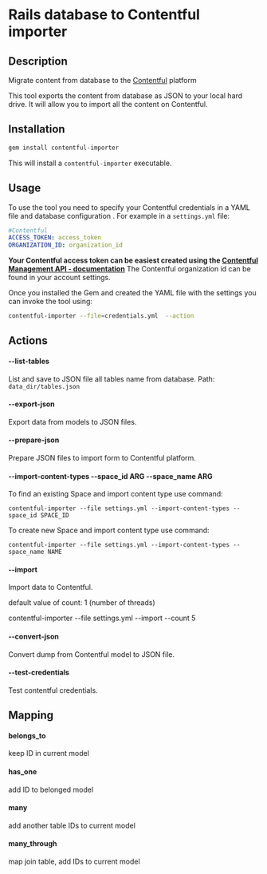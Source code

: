Rails database to Contentful importer
=================

## Description

Migrate content from database to the [Contentful](https://www.contentful.com) platform

This tool exports the content from database as JSON to your local hard drive. It will allow you to import all the content on Contentful.


## Installation

``` bash
gem install contentful-importer
```

This will install a ```contentful-importer``` executable.

## Usage

To use the tool you need to specify your Contentful credentials in a YAML file and database configuration .
For example in a ```settings.yml``` file:

``` yaml
#Contentful
ACCESS_TOKEN: access_token
ORGANIZATION_ID: organization_id

```

**Your Contentful access token can be easiest created using the [Contentful Management API - documentation](https://www.contentful.com/developers/documentation/content-management-api/#getting-started)**
The Contentful organization id can be found in your account settings.

Once you installed the Gem and created the YAML file with the settings you can invoke the tool using:

``` bash
contentful-importer --file=credentials.yml  --action
```

## Actions
#### --list-tables

List and save to JSON file all tables name from database. Path: ``` data_dir/tables.json```

#### --export-json

Export data from models to JSON files.

#### --prepare-json

Prepare JSON files to import form to Contentful platform.

#### --import-content-types --space_id ARG --space_name ARG

To find an existing Space and import content type use command:

```
contentful-importer --file settings.yml --import-content-types --space_id SPACE_ID
```

To create new Space and import content type use command:

```
contentful-importer --file settings.yml --import-content-types --space_name NAME
```

#### --import
Import data to Contentful.

default value of count: 1 (number of threads)

contentful-importer --file settings.yml --import --count 5


#### --convert-json

Convert dump from Contentful model to JSON file.

#### --test-credentials

Test contentful credentials.


## Mapping

#### belongs_to
 keep ID in current model

#### has_one
 add ID to belonged model

#### many
 add another table IDs to current model

#### many_through
map join table, add IDs to current model